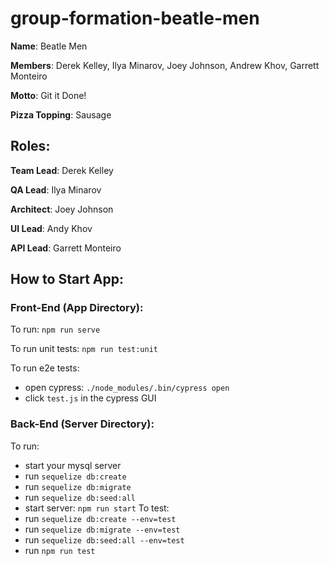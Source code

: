 # group-formation-beatle-men
**Name**: Beatle Men

**Members**: Derek Kelley, Ilya Minarov, Joey Johnson, Andrew Khov, Garrett Monteiro

**Motto**: Git it Done!

**Pizza Topping**: Sausage

## Roles: 

**Team Lead**: Derek Kelley

**QA Lead**: Ilya Minarov

**Architect**: Joey Johnson

**UI Lead**: Andy Khov

**API Lead**: Garrett Monteiro

## How to Start App:
### Front-End (App Directory):
To run: `npm run serve`

To run unit tests: `npm run test:unit`

To run e2e tests:
 - open cypress: `./node_modules/.bin/cypress open`
 - click `test.js` in the cypress GUI
### Back-End (Server Directory):
To run:
 - start your mysql server
 - run `sequelize db:create`
 - run `sequelize db:migrate`
 - run `sequelize db:seed:all`
 - start server: `npm run start`
To test:
 - run `sequelize db:create --env=test`
 - run `sequelize db:migrate --env=test`
 - run `sequelize db:seed:all --env=test`
 - run `npm run test`

